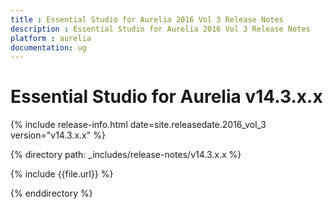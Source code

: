 ```yaml
---
title : Essential Studio for Aurelia 2016 Vol 3 Release Notes
description : Essential Studio for Aurelia 2016 Vol 3 Release Notes
platform : aurelia
documentation: ug
---
```


# Essential Studio for Aurelia v14.3.x.x

{% include release-info.html date=site.releasedate.2016_vol_3 version="v14.3.x.x" %} 

{% directory path: _includes/release-notes/v14.3.x.x %}

{% include {{file.url}} %}

{% enddirectory %}